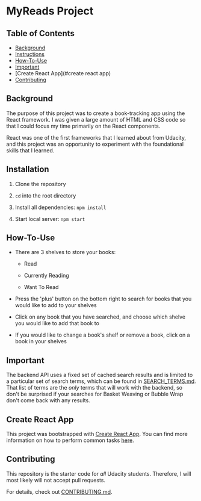 # MyReads Project

## Table of Contents

* [Background](#background)
* [Instructions](#instructions)
* [How-To-Use](#how-to-use)
* [Important](#important)
* [Create React App](#create react app)
* [Contributing](#contributing)

## Background

The purpose of this project was to create a book-tracking app using the React framework. I was given a large amount of HTML and CSS code so that I could focus my time primarily on the React components.

React was one of the first frameworks that I learned about from Udacity, and this project was an opportunity to experiment with the foundational skills that I learned.

## Installation

1. Clone the repository

2. `cd` into the root directory

3. Install all dependencies: `npm install`

4. Start local server: `npm start`

## How-To-Use

* There are 3 shelves to store your books:

  * Read

  * Currently Reading

  * Want To Read

* Press the 'plus' button on the bottom right to search for books that you would like to add to your shelves

* Click on any book that you have searched, and choose which shelve you would like to add that book to

* If you would like to change a book's shelf or remove a book, click on a book in your shelves

## Important
The backend API uses a fixed set of cached search results and is limited to a particular set of search terms, which can be found in [SEARCH_TERMS.md](SEARCH_TERMS.md). That list of terms are the _only_ terms that will work with the backend, so don't be surprised if your searches for Basket Weaving or Bubble Wrap don't come back with any results.

## Create React App

This project was bootstrapped with [Create React App](https://github.com/facebookincubator/create-react-app). You can find more information on how to perform common tasks [here](https://github.com/facebookincubator/create-react-app/blob/master/packages/react-scripts/template/README.md).

## Contributing

This repository is the starter code for _all_ Udacity students. Therefore, I will most likely will not accept pull requests.

For details, check out [CONTRIBUTING.md](CONTRIBUTING.md).

